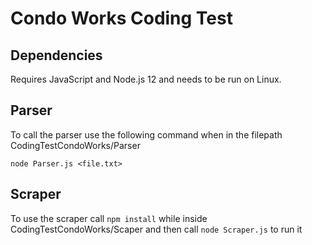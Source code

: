 # Condo Works Coding Test

## Dependencies
Requires JavaScript and Node.js 12 and needs to be run on Linux.

## Parser
To call the parser use the following command when in the filepath CodingTestCondoWorks/Parser

`node Parser.js <file.txt>`

## Scraper
To use the scraper call
`npm install`
while inside CodingTestCondoWorks/Scaper and then call
`node Scraper.js`
to run it

